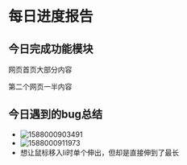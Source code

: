 # 每日进度报告



 ##  今日完成功能模块

网页首页大部分内容

第二个网页一半内容



## 今日遇到的bug总结

- ![1588000903491](C:\Users\Administrator\AppData\Roaming\Typora\typora-user-images\1588000903491.png)
- ![1588000911973](C:\Users\Administrator\AppData\Roaming\Typora\typora-user-images\1588000911973.png)
- 想让鼠标移入li时单个伸出，但却是直接伸到了最长

